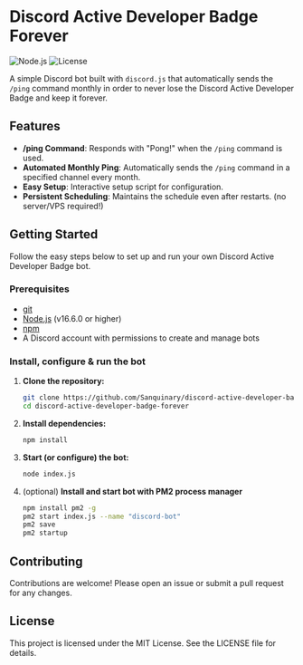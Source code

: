 # Discord Active Developer Badge Forever

![Node.js](https://img.shields.io/badge/node.js-339933?style=flat&logo=node.js&logoColor=white)
![License](https://img.shields.io/github/license/Sanquinary/discord-active-developer-badge-forever)

A simple Discord bot built with `discord.js` that automatically sends the `/ping` command monthly in order to never lose the Discord Active Developer Badge and keep it forever.

## Features

- **/ping Command**: Responds with "Pong!" when the `/ping` command is used.
- **Automated Monthly Ping**: Automatically sends the `/ping` command in a specified channel every month.
- **Easy Setup**: Interactive setup script for configuration.
- **Persistent Scheduling**: Maintains the schedule even after restarts. (no server/VPS required!)

## Getting Started

Follow the easy steps below to set up and run your own Discord Active Developer Badge bot.

### Prerequisites

- [git](https://git-scm.com/downloads)
- [Node.js](https://nodejs.org/) (v16.6.0 or higher)
- [npm](https://www.npmjs.com/)
- A Discord account with permissions to create and manage bots

### Install, configure & run the bot

1. **Clone the repository:**

    ```sh
    git clone https://github.com/Sanquinary/discord-active-developer-badge-forever.git
    cd discord-active-developer-badge-forever
    ```

2. **Install dependencies:**

    ```sh
    npm install
    ```

3. **Start (or configure) the bot:**

    ```sh
    node index.js
    ```

4. (optional) **Install and start bot with PM2 process manager**

    ```sh
    npm install pm2 -g
    pm2 start index.js --name "discord-bot"
    pm2 save
    pm2 startup
    ```

## Contributing

Contributions are welcome! Please open an issue or submit a pull request for any changes.

## License

This project is licensed under the MIT License. See the LICENSE file for details.
